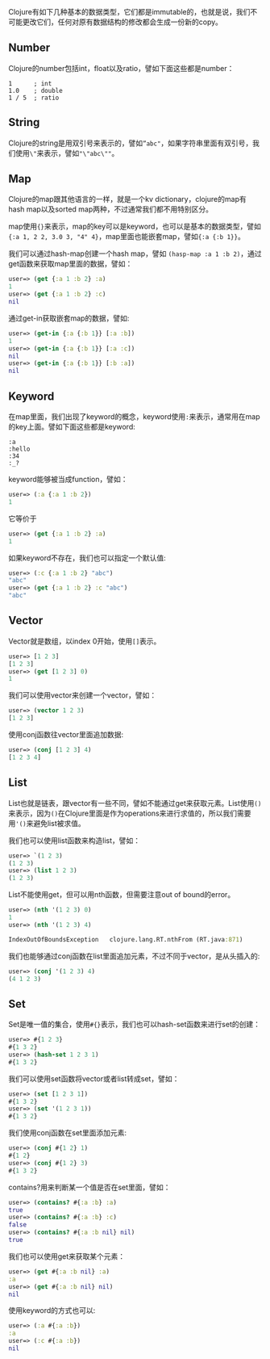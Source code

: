 Clojure有如下几种基本的数据类型，它们都是immutable的，也就是说，我们不可能更改它们，任何对原有数据结构的修改都会生成一份新的copy。

## Number

Clojure的number包括int，float以及ratio，譬如下面这些都是number：

```
1      ; int
1.0    ; double
1 / 5  ; ratio
```

## String

Clojure的string是用双引号来表示的，譬如`”abc"`，如果字符串里面有双引号，我们使用`\"`来表示，譬如`"\"abc\""`。

## Map

Clojure的map跟其他语言的一样，就是一个kv dictionary，clojure的map有hash map以及sorted map两种，不过通常我们都不用特别区分。

map使用`{}`来表示，map的key可以是keyword，也可以是基本的数据类型，譬如`{:a 1, 2 2, 3.0 3, "4" 4}`，map里面也能嵌套map，譬如`{:a {:b 1}}`。

我们可以通过hash-map创建一个hash map，譬如 `(hasp-map :a 1 :b 2)`，通过get函数来获取map里面的数据，譬如：

```clojure
user=> (get {:a 1 :b 2} :a)
1
user=> (get {:a 1 :b 2} :c)
nil
```

通过get-in获取嵌套map的数据，譬如:

```clojure
user=> (get-in {:a {:b 1}} [:a :b])
1
user=> (get-in {:a {:b 1}} [:a :c])
nil
user=> (get-in {:a {:b 1}} [:b :a])
nil
```

## Keyword

在map里面，我们出现了keyword的概念，keyword使用`:`来表示，通常用在map的key上面。譬如下面这些都是keyword:

```
:a
:hello
:34
:_?
```

keyword能够被当成function，譬如：

```clojure
user=> (:a {:a 1 :b 2})
1
```

它等价于

```clojure
user=> (get {:a 1 :b 2} :a)
1
```

如果keyword不存在，我们也可以指定一个默认值:

```clojure
user=> (:c {:a 1 :b 2} "abc")
"abc"
user=> (get {:a 1 :b 2} :c "abc")
"abc"
```

## Vector

Vector就是数组，以index 0开始，使用`[]`表示。

```clojure
user=> [1 2 3]
[1 2 3]
user=> (get [1 2 3] 0)
1
```

我们可以使用vector来创建一个vector，譬如：

```clojure
user=> (vector 1 2 3)
[1 2 3]
```

使用conj函数往vector里面追加数据:

```clojure
user=> (conj [1 2 3] 4)
[1 2 3 4]
```

## List

List也就是链表，跟vector有一些不同，譬如不能通过get来获取元素。List使用`()`来表示，因为`()`在Clojure里面是作为operations来进行求值的，所以我们需要用`'()`来避免list被求值。

我们也可以使用list函数来构造list，譬如：

```clojure
user=> `(1 2 3)
(1 2 3)
user=> (list 1 2 3)
(1 2 3)
```

List不能使用get，但可以用nth函数，但需要注意out of bound的error。

```clojure
user=> (nth '(1 2 3) 0)
1
user=> (nth '(1 2 3) 4)

IndexOutOfBoundsException   clojure.lang.RT.nthFrom (RT.java:871)
```

我们也能够通过conj函数在list里面追加元素，不过不同于vector，是从头插入的:

```clojure
user=> (conj '(1 2 3) 4)
(4 1 2 3)
```

## Set

Set是唯一值的集合，使用`#{}`表示，我们也可以hash-set函数来进行set的创建：

```clojure
user=> #{1 2 3}
#{1 3 2}
user=> (hash-set 1 2 3 1)
#{1 3 2}
```

我们可以使用set函数将vector或者list转成set，譬如：

```clojure
user=> (set [1 2 3 1])
#{1 3 2}
user=> (set '(1 2 3 1))
#{1 3 2}
```

我们使用conj函数在set里面添加元素:

```clojure
user=> (conj #{1 2} 1)
#{1 2}
user=> (conj #{1 2} 3)
#{1 3 2}
```

contains?用来判断某一个值是否在set里面，譬如：

```clojure
user=> (contains? #{:a :b} :a)
true
user=> (contains? #{:a :b} :c)
false
user=> (contains? #{:a :b nil} nil)
true
```

我们也可以使用get来获取某个元素：

```clojure
user=> (get #{:a :b nil} :a)
:a
user=> (get #{:a :b nil} nil)
nil
```

使用keyword的方式也可以:

```clojure
user=> (:a #{:a :b})
:a
user=> (:c #{:a :b})
nil
```